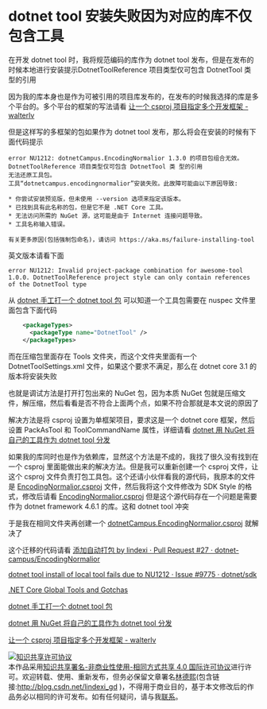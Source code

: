 
# dotnet tool 安装失败因为对应的库不仅包含工具

在开发 dotnet tool 时，我将规范编码的库作为 dotnet tool 发布，但是在发布的时候本地进行安装提示DotnetToolReference 项目类型仅可包含 DotnetTool 类 型的引用

<!--more-->


<!-- CreateTime:2020/3/1 10:40:47 -->



因为我的库本身也是作为可被引用的项目库发布的，在发布的时候我选择的库是多个平台的。多个平台的框架的写法请看 [让一个 csproj 项目指定多个开发框架 - walterlv](https://blog.walterlv.com/post/configure-projects-to-target-multiple-platforms.html )

但是这样写的多框架的包如果作为 dotnet tool 发布，那么将会在安装的时候有下面代码提示

```
error NU1212: dotnetCampus.EncodingNormalior 1.3.0 的项目包组合无效。DotnetToolReference 项目类型仅可包含 DotnetTool 类 型的引用
无法还原工具包。
工具“dotnetcampus.encodingnormalior”安装失败。此故障可能由以下原因导致:

* 你尝试安装预览版，但未使用 --version 选项来指定该版本。
* 已找到具有此名称的包，但是它不是 .NET Core 工具。
* 无法访问所需的 NuGet 源，这可能是由于 Internet 连接问题导致。
* 工具名称输入错误。

有关更多原因(包括强制包命名)，请访问 https://aka.ms/failure-installing-tool
```

英文版本请看下面

```
error NU1212: Invalid project-package combination for awesome-tool 1.0.0. DotnetToolReference project style can only contain references of the DotnetTool type
```

从 [dotnet 手工打一个 dotnet tool 包](https://blog.lindexi.com/post/dotnet-%E6%89%8B%E5%B7%A5%E6%89%93%E4%B8%80%E4%B8%AA-dotnet-tool-%E5%8C%85.html ) 可以知道一个工具包需要在 nuspec 文件里面包含下面代码

```xml
    <packageTypes>
      <packageType name="DotnetTool" />
    </packageTypes>
```

而在压缩包里面存在 Tools 文件夹，而这个文件夹里面有一个 DotnetToolSettings.xml 文件，如果这个要求不满足，那么在 dotnet core 3.1 的版本将安装失败

也就是调试方法是打开打包出来的 NuGet 包，因为本质 NuGet 包就是压缩文件，解压缩，然后看看是否不符合上面两个点，如果不符合那就是本文说的原因了

解决方法是将 csproj 设置为单框架项目，要求这是一个 dotnet core 框架，然后设置 PackAsTool 和 ToolCommandName 属性，详细请看 [dotnet 用 NuGet 将自己的工具作为 dotnet tool 分发](https://blog.lindexi.com/post/dotnet-%E7%94%A8-NuGet-%E5%B0%86%E8%87%AA%E5%B7%B1%E7%9A%84%E5%B7%A5%E5%85%B7%E4%BD%9C%E4%B8%BA-dotnet-tool-%E5%88%86%E5%8F%91.html)

如果我的库同时也是作为依赖库，显然这个方法是不成的，我找了很久没有找到在一个 csproj 里面能做出来的解决方法。但是我可以重新创建一个 csproj 文件，让这个 csproj 文件负责打包工具包。这个还请小伙伴看我的源代码，我原本的文件是 [EncodingNormalior.csproj](https://github.com/dotnet-campus/EncodingNormalior/blob/9d156eb674457a726b09688ccca1e94a072a8afe/EncodingNormalior/EncodingNormalior.csproj ) 文件，然后我将这个文件修改为 SDK Style 的格式，修改后请看 [EncodingNormalior.csproj](https://github.com/dotnet-campus/EncodingNormalior/blob/5a5e85d335da9c4cf1082f40c78f2172a95c9ec7/EncodingNormalior/EncodingNormalior.csproj ) 但是这个源代码存在一个问题是需要作为 dotnet framework 4.6.1 的库。这和 dotnet tool 冲突

于是我在相同文件夹再创建一个 [dotnetCampus.EncodingNormalior.csproj](https://github.com/dotnet-campus/EncodingNormalior/blob/5a5e85d335da9c4cf1082f40c78f2172a95c9ec7/EncodingNormalior/dotnetCampus.EncodingNormalior.csproj ) 就解决了

这个迁移的代码请看 [添加自动打包 by lindexi · Pull Request #27 · dotnet-campus/EncodingNormalior](https://github.com/dotnet-campus/EncodingNormalior/pull/27 )

[dotnet tool install of local tool fails due to NU1212 · Issue #9775 · dotnet/sdk](https://github.com/dotnet/sdk/issues/9775 )

[.NET Core Global Tools and Gotchas](https://natemcmaster.com/blog/2018/02/02/dotnet-global-tool/ )

[dotnet 手工打一个 dotnet tool 包](https://blog.lindexi.com/post/dotnet-%E6%89%8B%E5%B7%A5%E6%89%93%E4%B8%80%E4%B8%AA-dotnet-tool-%E5%8C%85.html ) 

[dotnet 用 NuGet 将自己的工具作为 dotnet tool 分发](https://blog.lindexi.com/post/dotnet-%E7%94%A8-NuGet-%E5%B0%86%E8%87%AA%E5%B7%B1%E7%9A%84%E5%B7%A5%E5%85%B7%E4%BD%9C%E4%B8%BA-dotnet-tool-%E5%88%86%E5%8F%91.html)

[让一个 csproj 项目指定多个开发框架 - walterlv](https://blog.walterlv.com/post/configure-projects-to-target-multiple-platforms.html )





<a rel="license" href="http://creativecommons.org/licenses/by-nc-sa/4.0/"><img alt="知识共享许可协议" style="border-width:0" src="https://licensebuttons.net/l/by-nc-sa/4.0/88x31.png" /></a><br />本作品采用<a rel="license" href="http://creativecommons.org/licenses/by-nc-sa/4.0/">知识共享署名-非商业性使用-相同方式共享 4.0 国际许可协议</a>进行许可。欢迎转载、使用、重新发布，但务必保留文章署名[林德熙](http://blog.csdn.net/lindexi_gd)(包含链接:http://blog.csdn.net/lindexi_gd )，不得用于商业目的，基于本文修改后的作品务必以相同的许可发布。如有任何疑问，请与我[联系](mailto:lindexi_gd@163.com)。